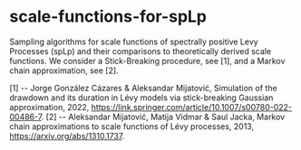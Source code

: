 # scale-functions-for-spLp
Sampling algorithms for scale functions of spectrally positive Levy Processes (spLp) and their comparisons to theoretically derived scale functions. We consider a Stick-Breaking procedure, see [1], and a Markov chain approximation, see [2].

[1] --  Jorge González Cázares & Aleksandar Mijatović, Simulation of the drawdown and its duration in Lévy models via stick-breaking Gaussian approximation, 2022, https://link.springer.com/article/10.1007/s00780-022-00486-7.
[2] -- Aleksandar Mijatović, Matija Vidmar & Saul Jacka, Markov chain approximations to scale functions of Lévy processes, 2013, https://arxiv.org/abs/1310.1737.
